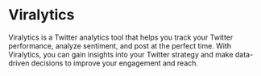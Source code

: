 # Viralytics

Viralytics is a Twitter analytics tool that helps you track your Twitter performance, analyze sentiment, and post at the perfect time. With Viralytics, you can gain insights into your Twitter strategy and make data-driven decisions to improve your engagement and reach.